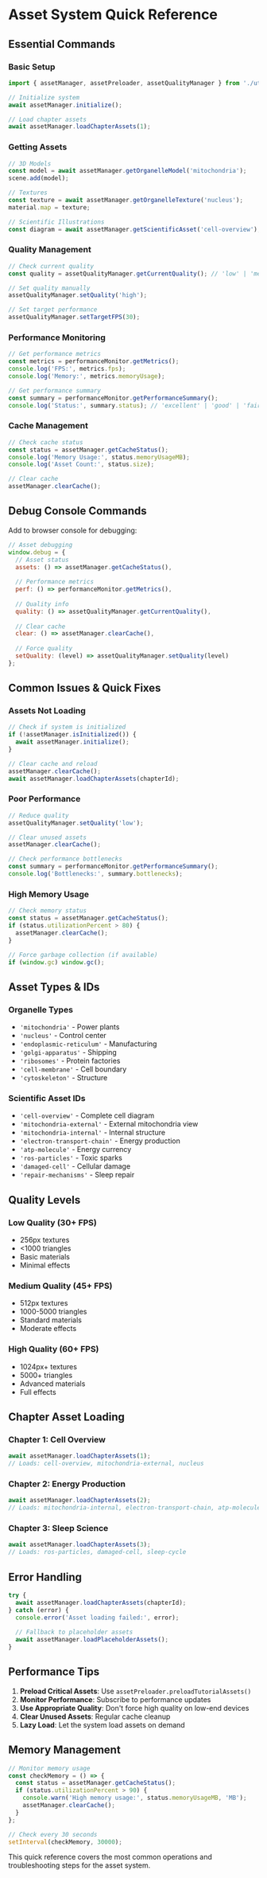 # Asset System Quick Reference

## Essential Commands

### Basic Setup
```typescript
import { assetManager, assetPreloader, assetQualityManager } from './utils';

// Initialize system
await assetManager.initialize();

// Load chapter assets
await assetManager.loadChapterAssets(1);
```

### Getting Assets
```typescript
// 3D Models
const model = await assetManager.getOrganelleModel('mitochondria');
scene.add(model);

// Textures
const texture = await assetManager.getOrganelleTexture('nucleus');
material.map = texture;

// Scientific Illustrations
const diagram = await assetManager.getScientificAsset('cell-overview');
```

### Quality Management
```typescript
// Check current quality
const quality = assetQualityManager.getCurrentQuality(); // 'low' | 'medium' | 'high'

// Set quality manually
assetQualityManager.setQuality('high');

// Set target performance
assetQualityManager.setTargetFPS(30);
```

### Performance Monitoring
```typescript
// Get performance metrics
const metrics = performanceMonitor.getMetrics();
console.log('FPS:', metrics.fps);
console.log('Memory:', metrics.memoryUsage);

// Get performance summary
const summary = performanceMonitor.getPerformanceSummary();
console.log('Status:', summary.status); // 'excellent' | 'good' | 'fair' | 'poor'
```

### Cache Management
```typescript
// Check cache status
const status = assetManager.getCacheStatus();
console.log('Memory Usage:', status.memoryUsageMB);
console.log('Asset Count:', status.size);

// Clear cache
assetManager.clearCache();
```

## Debug Console Commands

Add to browser console for debugging:

```javascript
// Asset debugging
window.debug = {
  // Asset status
  assets: () => assetManager.getCacheStatus(),
  
  // Performance metrics
  perf: () => performanceMonitor.getMetrics(),
  
  // Quality info
  quality: () => assetQualityManager.getCurrentQuality(),
  
  // Clear cache
  clear: () => assetManager.clearCache(),
  
  // Force quality
  setQuality: (level) => assetQualityManager.setQuality(level)
};
```

## Common Issues & Quick Fixes

### Assets Not Loading
```typescript
// Check if system is initialized
if (!assetManager.isInitialized()) {
  await assetManager.initialize();
}

// Clear cache and reload
assetManager.clearCache();
await assetManager.loadChapterAssets(chapterId);
```

### Poor Performance
```typescript
// Reduce quality
assetQualityManager.setQuality('low');

// Clear unused assets
assetManager.clearCache();

// Check performance bottlenecks
const summary = performanceMonitor.getPerformanceSummary();
console.log('Bottlenecks:', summary.bottlenecks);
```

### High Memory Usage
```typescript
// Check memory status
const status = assetManager.getCacheStatus();
if (status.utilizationPercent > 80) {
  assetManager.clearCache();
}

// Force garbage collection (if available)
if (window.gc) window.gc();
```

## Asset Types & IDs

### Organelle Types
- `'mitochondria'` - Power plants
- `'nucleus'` - Control center
- `'endoplasmic-reticulum'` - Manufacturing
- `'golgi-apparatus'` - Shipping
- `'ribosomes'` - Protein factories
- `'cell-membrane'` - Cell boundary
- `'cytoskeleton'` - Structure

### Scientific Asset IDs
- `'cell-overview'` - Complete cell diagram
- `'mitochondria-external'` - External mitochondria view
- `'mitochondria-internal'` - Internal structure
- `'electron-transport-chain'` - Energy production
- `'atp-molecule'` - Energy currency
- `'ros-particles'` - Toxic sparks
- `'damaged-cell'` - Cellular damage
- `'repair-mechanisms'` - Sleep repair

## Quality Levels

### Low Quality (30+ FPS)
- 256px textures
- <1000 triangles
- Basic materials
- Minimal effects

### Medium Quality (45+ FPS)
- 512px textures
- 1000-5000 triangles
- Standard materials
- Moderate effects

### High Quality (60+ FPS)
- 1024px+ textures
- 5000+ triangles
- Advanced materials
- Full effects

## Chapter Asset Loading

### Chapter 1: Cell Overview
```typescript
await assetManager.loadChapterAssets(1);
// Loads: cell-overview, mitochondria-external, nucleus
```

### Chapter 2: Energy Production
```typescript
await assetManager.loadChapterAssets(2);
// Loads: mitochondria-internal, electron-transport-chain, atp-molecule
```

### Chapter 3: Sleep Science
```typescript
await assetManager.loadChapterAssets(3);
// Loads: ros-particles, damaged-cell, sleep-cycle
```

## Error Handling

```typescript
try {
  await assetManager.loadChapterAssets(chapterId);
} catch (error) {
  console.error('Asset loading failed:', error);
  
  // Fallback to placeholder assets
  await assetManager.loadPlaceholderAssets();
}
```

## Performance Tips

1. **Preload Critical Assets**: Use `assetPreloader.preloadTutorialAssets()`
2. **Monitor Performance**: Subscribe to performance updates
3. **Use Appropriate Quality**: Don't force high quality on low-end devices
4. **Clear Unused Assets**: Regular cache cleanup
5. **Lazy Load**: Let the system load assets on demand

## Memory Management

```typescript
// Monitor memory usage
const checkMemory = () => {
  const status = assetManager.getCacheStatus();
  if (status.utilizationPercent > 90) {
    console.warn('High memory usage:', status.memoryUsageMB, 'MB');
    assetManager.clearCache();
  }
};

// Check every 30 seconds
setInterval(checkMemory, 30000);
```

This quick reference covers the most common operations and troubleshooting steps for the asset system.